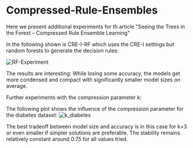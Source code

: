 # Compressed-Rule-Ensembles
Here we present additional experiments for th article "Seeing the Trees in the Forest – Compressed Rule Ensemble Learning"

In the following shown is CRE-I-RF which uses the CRE-I settings but random forests to generate the decision rules:

![RF-Experiment](https://user-images.githubusercontent.com/88620679/128699574-b8ff757d-9df4-4b7e-84d9-cd4faa3aa45b.png)

The results are interesting: While losing some accuracy, the models get more condensed and compact with significantly smaller model sizes on average.

Further experiments with the compression parameter k:

The following plot shows the influence of the compression parameter for the diabetes dataset:
![k_diabetes](https://user-images.githubusercontent.com/88620679/128712259-824b9021-3dc3-40c9-8e88-f987409e8d24.png)

The best tradeoff between model size and accuracy is in this case for k=3 or even smaller if simpler solutions are preferable. The stability remains relatively constant around 0.75 for all values tried.
